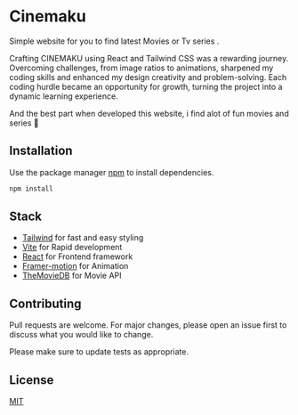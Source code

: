 # Cinemaku

Simple website for you to find latest Movies or Tv series .

Crafting CINEMAKU using React and Tailwind CSS was a rewarding journey. Overcoming challenges, from image ratios to animations, sharpened my coding skills and enhanced my design creativity and problem-solving. Each coding hurdle became an opportunity for growth, turning the project into a dynamic learning experience.  

And the best part when developed this website, i find alot of fun movies and series 🤣

## Installation

Use the package manager [npm](https://www.npmjs.com/) to install dependencies.

```bash
npm install
```

## Stack
- [Tailwind](https://tailwindcss.com/docs/installation) for fast and easy styling 
- [Vite](https://vitejs.dev)  for Rapid development
- [React](https://react.dev)  for Frontend framework
- [Framer-motion](https://www.framer.com/motion/introduction/)  for Animation
- [TheMovieDB](https://developer.themoviedb.org) for Movie API
## Contributing

Pull requests are welcome. For major changes, please open an issue first
to discuss what you would like to change.

Please make sure to update tests as appropriate.

## License

[MIT](https://choosealicense.com/licenses/mit/)
